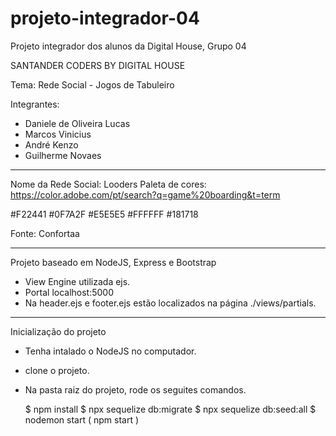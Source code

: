 # projeto-integrador-04
Projeto integrador dos alunos da Digital House, Grupo 04

SANTANDER CODERS BY DIGITAL HOUSE

Tema: Rede Social - Jogos de Tabuleiro

Integrantes:
- Daniele de Oliveira Lucas
- Marcos Vinicius
- André Kenzo
- Guilherme Novaes

*********

Nome da Rede Social: Looders
Paleta de cores: https://color.adobe.com/pt/search?q=game%20boarding&t=term

#F22441
#0F7A2F
#E5E5E5
#FFFFFF
#181718

Fonte: Confortaa
	
*********

Projeto baseado em NodeJS, Express e Bootstrap
- View Engine utilizada ejs.
- Portal localhost:5000
- Na header.ejs e footer.ejs estão localizados na página ./views/partials.

*********

Inicialização do projeto

- Tenha intalado o NodeJS no computador.
- clone o projeto.
- Na pasta raiz do projeto, rode os seguites comandos.

	$ npm install
	$ npx sequelize db:migrate
	$ npx sequelize db:seed:all
	$ nodemon start ( npm start )

